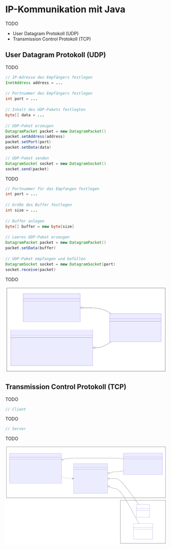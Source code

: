 # IP-Kommunikation mit Java

TODO

* User Datagram Protokoll (UDP)
* Transmission Control Protokoll (TCP)

## User Datagram Protokoll (UDP)

TODO

```java
// IP-Adresse des Empfängers festlegen
InetAddress address = ...

// Portnummer des Empfängers festlegen
int port = ...

// Inhalt des UDP-Pakets festlegten
byte[] data = ...

// UDP-Paket erzeugen
DatagramPacket packet = new DatagramPacket()
packet.setAddress(address)
packet.setPort(port)
packet.setData(data)

// UDP-Paket senden
DatagramSocket socket = new DatagramSocket()
socket.send(packet)
```

TODO

```java
// Portnummer für das Empfangen festlegen
int port = ...

// Größe des Buffer festlegen
int size = ...

// Buffer anlegen
byte[] buffer = new byte[size]

// Leeres UDP-Paket erzeugen
DatagramPacket packet = new DatagramPacket()
packet.setData(buffer)

// UDP-Paket empfangen und befüllen
DatagramSocket socket = new DatagramSocket(port)
socket.receive(packet)
```

TODO

![](../Grafiken/Net/UDP.svg)

## Transmission Control Protokoll (TCP)

TODO

```java
// Client
```

TODO

```java
// Server
```

TODO

![](../Grafiken/Net/TCP.svg)
